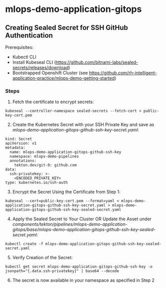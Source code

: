 # mlops-demo-application-gitops

## Creating Sealed Secret for SSH GitHub Authentication

Prerequisites:
- Kubectl CLI
- Install Kubeseal CLI (https://github.com/bitnami-labs/sealed-secrets/releases/download)
- Bootstrapped Openshift Cluster (see https://github.com/rh-intelligent-application-practice/mlops-demo-getting-started)

### Steps

1. Fetch the certificate to encrypt secrets:

```
kubeseal --controller-namespace sealed-secrets --fetch-cert > public-key-cert.pem
```

2. Create the Kubernetes Secret with your SSH Private Key and save as _mlops-demo-application-gitops-github-ssh-key-secret.yaml_:

```
kind: Secret
apiVersion: v1
metadata:
  name: mlops-demo-application-gitops-github-ssh-key
  namespace: mlops-demo-pipelines
  annotations:
    tekton.dev/git-0: github.com
data:
  ssh-privatekey: >-
    <ENCODED_PRIVATE_KEY>
type: kubernetes.io/ssh-auth
```

3. Encrypt the Secret Using the Certificate from Step 1: 

```
kubeseal --cert=public-key-cert.pem --format=yaml < mlops-demo-application-gitops-github-ssh-key-secret.yaml > mlops-demo-application-gitops-github-ssh-key-sealed-secret.yaml
```

4. Apply the Sealed Secret to Your Cluster OR Update the Asset under _components/tekton/pipelines/mlops-demo-application-gitops/base/mlops-demo-application-gitops-github-ssh-key-sealed-secret.yaml_:
```
kubectl create -f mlops-demo-application-gitops-github-ssh-key-sealed-secret.yaml
```

5. Verify Creation of the Secret:
```
kubectl get secret mlops-demo-application-gitops-github-ssh-key -o jsonpath="{.data.ssh-privatekey}" | base64 --decode
```
6. The secret is now available in your namespace as specified in Step 2
